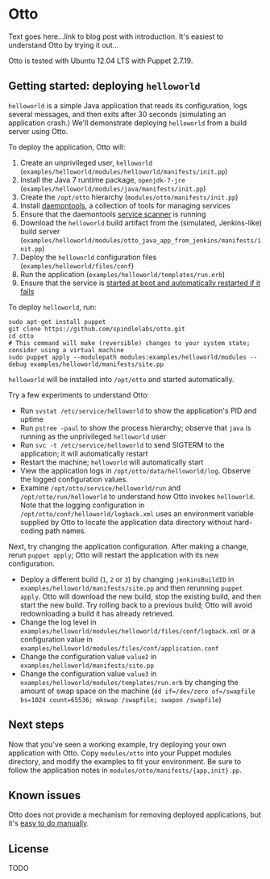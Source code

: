 Otto
====

Text goes here...link to blog post with introduction. It's easiest to understand Otto by trying it out...

Otto is tested with Ubuntu 12.04 LTS with Puppet 2.7.19.

Getting started: deploying `helloworld`
---------------------------------------

`helloworld` is a simple Java application that reads its configuration, logs several messages, and then exits after 30 seconds (simulating an application crash.) We'll demonstrate deploying `helloworld` from a build server using Otto.

To deploy the application, Otto will:

1. Create an unprivileged user, `helloworld` (`examples/helloworld/modules/helloworld/manifests/init.pp`)
2. Install the Java 7 runtime package, `openjdk-7-jre` (`examples/helloworld/modules/java/manifests/init.pp`)
2. Create the `/opt/otto` hierarchy (`modules/otto/manifests/init.pp`)
3. Install [daemontools](http://cr.yp.to/daemontools.html), a collection of tools for managing services
4. Ensure that the daemontools [service scanner](http://cr.yp.to/daemontools/svscan.html) is running
5. Download the `helloworld` build artifact from the (simulated, Jenkins-like) build server (`examples/helloworld/modules/otto_java_app_from_jenkins/manifests/init.pp`)
6. Deploy the `helloworld` configuration files (`examples/helloworld/files/conf`)
7. Run the application (`examples/helloworld/templates/run.erb`)
8. Ensure that the service is [started at boot and automatically restarted if it fails](http://cr.yp.to/daemontools/faq/create.html#why)

To deploy `helloworld`, run:

    sudo apt-get install puppet
    git clone https://github.com/spindlelabs/otto.git
    cd otto
    # This command will make (reversible) changes to your system state; consider using a virtual machine
    sudo puppet apply --modulepath modules:examples/helloworld/modules --debug examples/helloworld/manifests/site.pp

`helloworld` will be installed into `/opt/otto` and started automatically.

Try a few experiments to understand Otto:

* Run `svstat /etc/service/helloworld` to show the application's PID and uptime
* Run `pstree -paul` to show the process hierarchy; observe that `java` is running as the unprivileged `helloworld` user
* Run `svc -t /etc/service/helloworld` to send SIGTERM to the application; it will automatically restart
* Restart the machine; `helloworld` will automatically start
* View the application logs in `/opt/otto/data/helloworld/log`. Observe the logged configuration values.
* Examine `/opt/otto/service/helloworld/run` and `/opt/otto/run/helloworld` to understand how Otto invokes `helloworld`. Note that the logging configuration in `/opt/otto/conf/helloworld/logback.xml` uses an environment variable supplied by Otto to locate the application data directory without hard-coding path names.

Next, try changing the application configuration. After making a change, rerun `puppet apply`; Otto will restart the application with its new configuration.

* Deploy a different build (`1`, `2` or `3`) by changing `jenkinsBuildID` in `examples/helloworld/manifests/site.pp` and then rerunning `puppet apply`. Otto will download the new build, stop the existing build, and then start the new build. Try rolling back to a previous build; Otto will avoid redownloading a build it has already retrieved.
* Change the log level in `examples/helloworld/modules/helloworld/files/conf/logback.xml` or a configuration value in `examples/helloworld/modules/files/conf/application.conf`
* Change the configuration value `value2` in `examples/helloworld/manifests/site.pp`
* Change the configuration value `value3` in `examples/helloworld/modules/templates/run.erb` by changing the amount of swap space on the machine (`dd if=/dev/zero of=/swapfile bs=1024 count=65536; mkswap /swapfile; swapon /swapfile`)

Next steps
----------

Now that you've seen a working example, try deploying your own application with Otto. Copy `modules/otto` into your Puppet modules directory, and modify the examples to fit your environment. Be sure to follow the application notes in `modules/otto/manifests/{app,init}.pp`.

Known issues
------------

Otto does not provide a mechanism for removing deployed applications, but it's [easy to do manually](http://cr.yp.to/daemontools/faq/create.html#remove).

License
-------

TODO